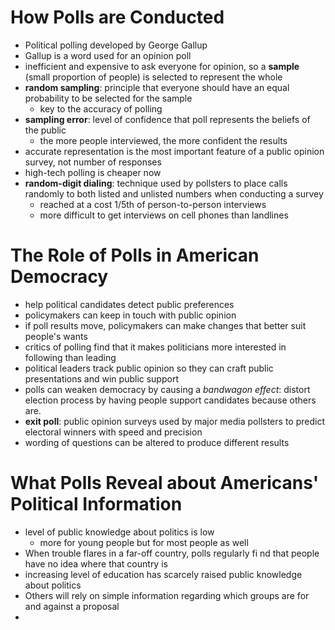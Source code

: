 # How Polls are Conducted
- Political polling developed by George Gallup
- Gallup is a word used for an opinion poll
- inefficient and expensive to ask everyone for opinion, so a **sample** (small proportion of people) is selected to represent the whole
- **random sampling**: principle that everyone should have an equal probability to be selected for the sample
	- key to the accuracy of polling
- **sampling error**: level of confidence that poll represents the beliefs of the public
	- the more people interviewed, the more confident the results
- accurate representation is the most important feature of a public opinion survey, not number of responses
- high-tech polling is cheaper now
- **random-digit dialing**: technique used by pollsters to place calls randomly to both listed and unlisted numbers when conducting a survey
	- reached at a cost 1/5th of person-to-person interviews
	- more difficult to get interviews on cell phones than landlines

# The Role of Polls in American Democracy
- help political candidates detect public preferences
- policymakers can keep in touch with public opinion
- if poll results move, policymakers can make changes that better suit people's wants
- critics of polling find that it makes politicians more interested in following than leading
- political leaders track public opinion so they can craft public presentations and win public support
- polls can weaken democracy by causing a *bandwagon effect*: distort election process by having people support candidates because others are.
- **exit poll**: public opinion surveys used by major media pollsters to predict electoral winners with speed and precision
- wording of questions can be altered to produce different results

# What Polls Reveal about Americans' Political Information
- level of public knowledge about politics is low
	- more for young people but for most people as well
- When trouble flares in a far-off country, polls regularly fi nd that people have no idea where that country is
- increasing level of education has scarcely raised public knowledge about politics
- Others will rely on simple information regarding which groups are for and against a proposal
- 
